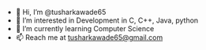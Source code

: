 - 👋 Hi, I’m @tusharkawade65
- 👀 I’m interested in Development in C, C++, Java, python
- 🌱 I’m currently learning Computer Science
- 📫 Reach me at tusharkawade65@gmail.com

<!---
tusharkawade65/tusharkawade65 is a ✨ special ✨ repository because its `README.md` (this file) appears on your GitHub profile.
You can click the Preview link to take a look at your changes.
--->
